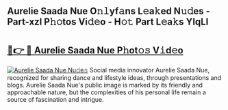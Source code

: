 ## Aurelie Saada Nue O𝚗𝚕yf𝚊ns L𝚎a𝚔ed N𝚞𝚍es - Part-xzl P𝚑𝚘tos Vi𝚍𝚎o - H𝚘𝚝 Part L𝚎a𝚔s YIqLl

# <h2><a href="http://kf39ag2.oniu.top/?m=Aurelie+Saada+Nue">🔗👉 🔴 Aurelie Saada Nue P𝚑ot𝚘𝚜 V𝚒d𝚎o</a></h2>

[![Aurelie Saada Nue Nu𝚍e𝚜](https://i.imgur.com/0qMVB7G.gif)](http://kf39ag2.oniu.top/?m=Aurelie+Saada+Nue)
Social media innovator Aurelie Saada Nue, recognized for sharing dance and lifestyle ideas, through presentations and blogs. Aurelie Saada Nue's public image is marked by its friendly and approachable nature, but the complexities of his personal life remain a source of fascination and intrigue.  
